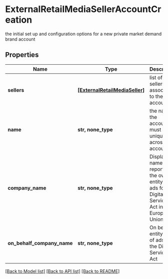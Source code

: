 # ExternalRetailMediaSellerAccountCreation

the initial set up and configuration options for a new private market demand brand account

## Properties
Name | Type | Description | Notes
------------ | ------------- | ------------- | -------------
**sellers** | [**[ExternalRetailMediaSeller]**](ExternalRetailMediaSeller.md) | list of sellers to associate to the new account | 
**name** | **str, none_type** | the name of the account, must be unique across all accounts | [optional] 
**company_name** | **str, none_type** | Display name for reporting the owning entity of ads for the Digital Services Act in the European Union | [optional] 
**on_behalf_company_name** | **str, none_type** | On behalf entity name of ads for the Digital Services Act | [optional] 

[[Back to Model list]](../README.md#documentation-for-models) [[Back to API list]](../README.md#documentation-for-api-endpoints) [[Back to README]](../README.md)


